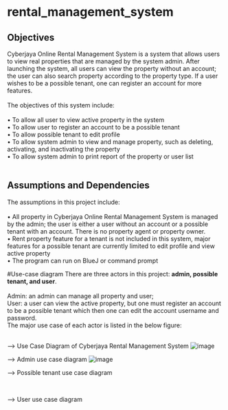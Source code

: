 # rental_management_system

## Objectives
Cyberjaya Online Rental Management System is a system that allows users to view real properties that are managed by the system admin. After launching the system, all users can view the property without an account; the user can also search property according to the property type. If a user wishes to be a possible tenant, one can register an account for more features. <br><br> The objectives of this system include: <br><br>
•	To allow all user to view active property in the system <br>
•	To allow user to register an account to be a possible tenant <br>
•	To allow possible tenant to edit profile <br>
•	To allow system admin to view and manage property, such as deleting, activating, and inactivating the property <br>
•	To allow system admin to print report of the property or user list <br><br>

## Assumptions and Dependencies
The assumptions in this project include: <br><br>
•	All property in Cyberjaya Online Rental Management System is managed by the admin; the user is either a user without an account or a possible tenant with an account. There is no property agent or property owner. <br>
•	Rent property feature for a tenant is not included in this system, major features for a possible tenant are currently limited to edit profile and view active property <br>
•	The program can run on BlueJ or command prompt<br>

#Use-case diagram
There are three actors in this project: **admin, possible tenant, and user**. <br><br>
Admin: an admin can manage all property and user; <br> 
User: a user can view the active property, but one must register an account to be a possible tenant which then one can edit the account username and password. <br> 
The major use case of each actor is listed in the below figure: <br><br>

--> Use Case Diagram of Cyberjaya Rental Management System
![image](https://github.com/jianxin21/rental_management_system/assets/141626881/50494c00-f30f-4173-8fea-7c373ae2a581)
<br>

--> Admin use case diagram
![image](https://github.com/jianxin21/rental_management_system/assets/141626881/2c6d4876-dccf-4042-8aa2-2ef6eb40fde6)
<br>

--> Possible tenant use case diagram

<br>

--> User use case diagram

<br>

